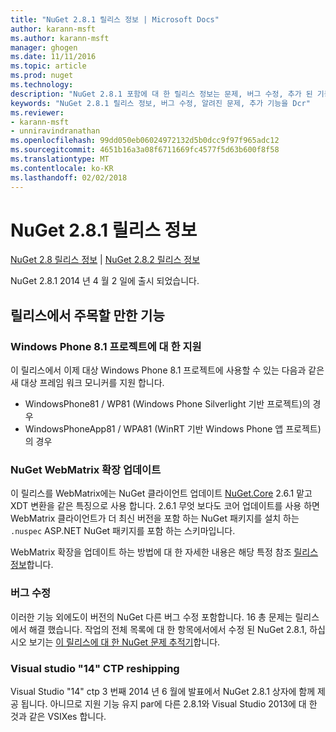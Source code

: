 ```yaml
---
title: "NuGet 2.8.1 릴리스 정보 | Microsoft Docs"
author: karann-msft
ms.author: karann-msft
manager: ghogen
ms.date: 11/11/2016
ms.topic: article
ms.prod: nuget
ms.technology: 
description: "NuGet 2.8.1 포함에 대 한 릴리스 정보는 문제, 버그 수정, 추가 된 기능 및 Dcr 알려져 있습니다."
keywords: "NuGet 2.8.1 릴리스 정보, 버그 수정, 알려진 문제, 추가 기능을 Dcr"
ms.reviewer:
- karann-msft
- unniravindranathan
ms.openlocfilehash: 99dd050eb06024972132d5b0dcc9f97f965adc12
ms.sourcegitcommit: 4651b16a3a08f6711669fc4577f5d63b600f8f58
ms.translationtype: MT
ms.contentlocale: ko-KR
ms.lasthandoff: 02/02/2018
---
```

# <a name="nuget-281-release-notes"></a>NuGet 2.8.1 릴리스 정보

[NuGet 2.8 릴리스 정보](../release-notes/nuget-2.8.md) | [NuGet 2.8.2 릴리스 정보](../release-notes/nuget-2.8.2.md)

NuGet 2.8.1 2014 년 4 월 2 일에 출시 되었습니다.

## <a name="notable-features-in-the-release"></a>릴리스에서 주목할 만한 기능

### <a name="support-for-windows-phone-81-projects"></a>Windows Phone 8.1 프로젝트에 대 한 지원
이 릴리스에서 이제 대상 Windows Phone 8.1 프로젝트에 사용할 수 있는 다음과 같은 새 대상 프레임 워크 모니커를 지원 합니다.

* WindowsPhone81 / WP81 (Windows Phone Silverlight 기반 프로젝트)의 경우
* WindowsPhoneApp81 / WPA81 (WinRT 기반 Windows Phone 앱 프로젝트)의 경우

### <a name="update-of-the-nuget-webmatrix-extension"></a>NuGet WebMatrix 확장 업데이트
이 릴리스를 WebMatrix에는 NuGet 클라이언트 업데이트 [NuGet.Core](https://www.nuget.org/packages/Nuget.Core/2.6.1) 2.6.1 맡고 XDT 변환을 같은 특징으로 사용 합니다. 2.6.1 무엇 보다도 코어 업데이트를 사용 하면 WebMatrix 클라이언트가 더 최신 버전을 포함 하는 NuGet 패키지를 설치 하는 `.nuspec` ASP.NET NuGet 패키지를 포함 하는 스키마입니다.

WebMatrix 확장을 업데이트 하는 방법에 대 한 자세한 내용은 해당 특정 참조 [릴리스 정보](../release-notes/nuget-2.6.1-for-WebMatrix.md)합니다.

### <a name="bug-fixes"></a>버그 수정
이러한 기능 외에도이 버전의 NuGet 다른 버그 수정 포함합니다. 16 총 문제는 릴리스에서 해결 했습니다. 작업의 전체 목록에 대 한 항목에서에서 수정 된 NuGet 2.8.1, 하십시오 보기는 [이 릴리스에 대 한 NuGet 문제 추적기](https://nuget.codeplex.com/workitem/list/advanced?keyword=&status=All&type=All&priority=All&release=NuGet%202.8.1&assignedTo=All&component=All&sortField=LastUpdatedDate&sortDirection=Descending&page=0&reasonClosed=All)합니다.

### <a name="reshipping-with-visual-studio-14-ctp"></a>Visual studio "14" CTP reshipping
Visual Studio "14" ctp 3 번째 2014 년 6 월에 발표에서 NuGet 2.8.1 상자에 함께 제공 됩니다. 아니므로 지원 기능 유지 par에 다른 2.8.1와 Visual Studio 2013에 대 한 것과 같은 VSIXes 합니다.
